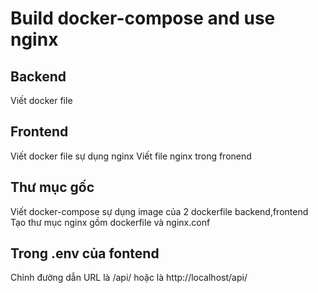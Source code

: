 # Build docker-compose and use nginx

## Backend

Viết docker file

## Frontend

Viết docker file sự dụng nginx
Viết file nginx trong fronend

## Thư mục gốc

Viết docker-compose sự dụng image của 2 dockerfile backend,frontend
Tạo thư mục nginx gồm dockerfile và nginx.conf

## Trong .env của fontend

Chỉnh đường dẫn URL là /api/ hoặc là http://localhost/api/
